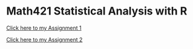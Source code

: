 # Math421 Statistical Analysis with R

[Click here to my Assignment 1](Assignment1.html)

[Click here to my Assignment 2](assignment2.html)
